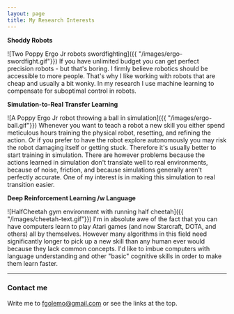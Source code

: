 ```yaml
---
layout: page
title: My Research Interests
---
```


**Shoddy Robots**

![Two Poppy Ergo Jr robots swordfighting]({{ "/images/ergo-swordfight.gif"}})
 If you have unlimited budget you can get perfect precision robots - but that's boring. I firmly believe robotics should be accessible to more people. That's why I like working with robots that are cheap and usually a bit wonky. In my research I use machine learning to compensate for suboptimal control in robots.

<!---
![Duckiebot, sadly without duckie]({{ "/images/duckiebot.png"}})-->

**Simulation-to-Real Transfer Learning**

![A Poppy Ergo Jr robot throwing a ball in simulation]({{ "/images/ergo-ball.gif"}}) Whenever you want to teach a robot a new skill you either spend meticulous hours training the physical robot, resetting, and refining the action. Or if you prefer to have the robot explore autonomously you may risk the robot damaging itself or getting stuck. Therefore it's usually better to start training in simulation. There are however problems because the actions learned in simulation don't translate well to real environments, because of noise, friction, and because simulations generally aren't perfectly accurate. One of my interest is in making this simulation to real transition easier.


**Deep Reinforcement Learning /w Language**

![HalfCheetah gym environment with running half cheetah]({{ "/images/cheetah-text.gif"}}) I'm in absolute awe of the fact that you can have computers learn to play Atari games (and now Starcraft, DOTA, and others) all by themselves. However many algorithms in this field need significantly longer to pick up a new skill than any human ever would because they lack common concepts. I'd like to imbue computers with language understanding and other "basic" cognitive skills in order to make them learn faster.  


---

### Contact me

Write me to [fgolemo@gmail.com](mailto:fgolemo@gmail.com) or see the links at the top.
